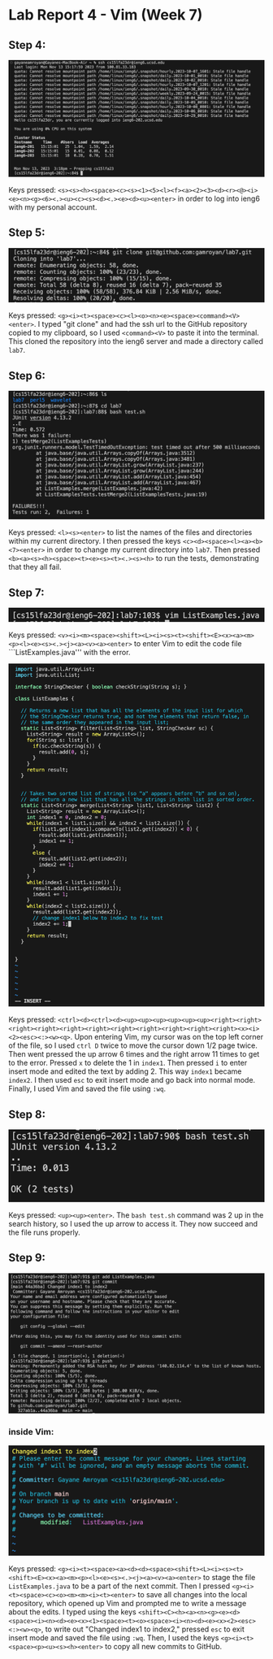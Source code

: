 # Lab Report 4 - Vim (Week 7)

## Step 4:
![Image](labreport4-ss1.png)

Keys pressed: ```<s><s><h><space><c><s><1><5><l><f><a><2><3><d><r><@><i><e><n><g><6><.><u><c><s><d><.><e><d><u><enter>``` in order to log into ieng6 with my personal account.

## Step 5:
![Image](labreport4-ss2.png)

Keys pressed: ```<g><i><t><space><c><l><o><n><e><space><command><V><enter>```. I typed "git clone" and had the ssh url to the GitHub repository copied to my clipboard, so I used ```<command><V>``` to paste it into the terminal. This cloned the repository into the ieng6 server and made a directory called ```lab7```.

## Step 6:
![Image](labreport4-ss3.png)

Keys pressed: ```<l><s><enter>``` to list the names of the files and directories within my current directory. I then pressed the keys ```<c><d><space><l><a><b><7><enter>``` in order to change my current directory into ```lab7```. Then pressed ```<b><a><s><h><space><t><e><s><t><.><s><h>``` to run the tests, demonstrating that they all fail.

## Step 7:
![Image](labreport4-ss4.2.png)

Keys pressed: ```<v><i><m><space><shift><L><i><s><t><shift><E><x><a><m><p><l><e><s><.><j><a><v><a><enter>``` to enter Vim to edit the code file ```ListExamples.java''' with the error. 

![Image](labreport4-ss4.png)

Keys pressed: ```<ctrl><d><ctrl><d><up><up><up><up><up><up><right><right><right><right><right><right><right><right><right><right><right><x><i><2><esc><:><w><q>```. Upon entering Vim, my cursor was on the top left corner of the file, so I used ```ctrl D``` twice to move the cursor down 1/2 page twice. Then went pressed the up arrow 6 times and the right arrow 11 times to get to the error. Pressed ```x``` to delete the 1 in ```index1```. Then pressed ```i``` to enter insert mode and edited the text by adding 2. This way ```index1``` became ```index2```. I then used ```esc``` to exit insert mode and go back into normal mode. Finally, I used Vim and saved the file using ```:wq```.

## Step 8:
![Image](labreport4-ss5.png)

Keys pressed: ```<up><up><enter>```. The ```bash test.sh``` command was 2 up in the search history, so I used the up arrow to access it. They now succeed and the file runs properly.

## Step 9:
![Image](labreport4-ss6.2.png)

### inside Vim: 
![Image](labreport4-ss6.png)

Keys pressed: ```<g><i><t><space><a><d><d><space><shift><L><i><s><t><shift><E><x><a><m><p><l><e><s><.><j><a><v><a><enter>``` to stage the file ```ListExamples.java``` to be a part of the next commit. Then I pressed ```<g><i><t><space><c><o><m><m><i><t><enter>``` to save all changes into the local repository, which opened up Vim and prompted me to write a message about the edits. I typed using the keys ```<shift><C><h><a><n><g><e><d><space><i><n><d><e><x><1><space><t><o><space><i><n><d><e><x><2><esc><:><w><q>```, to write out "Changed index1 to index2," pressed ```esc``` to exit insert mode and saved the file using ```:wq```. Then, I used the keys ```<g><i><t><space><p><u><s><h><enter>``` to copy all new commits to GitHub.
